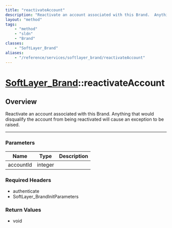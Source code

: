 ```yaml
---
title: "reactivateAccount"
description: "Reactivate an account associated with this Brand.  Anything that would disqualify the account from being reactivated wil... "
layout: "method"
tags:
    - "method"
    - "sldn"
    - "Brand"
classes:
    - "SoftLayer_Brand"
aliases:
    - "/reference/services/softlayer_brand/reactivateAccount"
---
```

# [SoftLayer_Brand](/reference/services/SoftLayer_Brand)::reactivateAccount





## Overview 
Reactivate an account associated with this Brand.  Anything that would disqualify the account from being reactivated will cause an exception to be raised. 

-----

### Parameters 
|Name | Type | Description |
| --- | --- | --- |
|accountId| integer| |


### Required Headers
* authenticate
* SoftLayer_BrandInitParameters


### Return Values
* void




